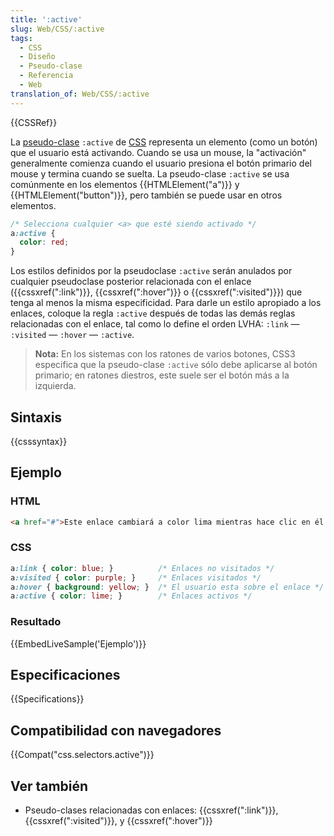 ```yaml
---
title: ':active'
slug: Web/CSS/:active
tags:
  - CSS
  - Diseño
  - Pseudo-clase
  - Referencia
  - Web
translation_of: Web/CSS/:active
---
```


{{CSSRef}}

La [pseudo-clase](/es/docs/CSS/Pseudo-classes) `:active` de [CSS](/es/docs/Web/CSS) representa un elemento (como un botón) que el usuario está activando. Cuando se usa un mouse, la "activación" generalmente comienza cuando el usuario presiona el botón primario del mouse y termina cuando se suelta. La pseudo-clase `:active` se usa comúnmente en los elementos {{HTMLElement("a")}} y {{HTMLElement("button")}}, pero también se puede usar en otros elementos.

```css
/* Selecciona cualquier <a> que esté siendo activado */
a:active {
  color: red;
}
```

Los estilos definidos por la pseudoclase `:active` serán anulados por cualquier pseudoclase posterior relacionada con el enlace ({{cssxref(":link")}}, {{cssxref(":hover")}} o {{cssxref(":visited")}}) que tenga al menos la misma especificidad. Para darle un estilo apropiado a los enlaces, coloque la regla `:active` después de todas las demás reglas relacionadas con el enlace, tal como lo define el orden LVHA: `:link` — `:visited` — `:hover` — `:active`.

> **Nota:** En los sistemas con los ratones de varios botones, CSS3 especifica que la pseudo-clase `:active` sólo debe aplicarse al botón primario; en ratones diestros, este suele ser el botón más a la izquierda.

## Sintaxis

{{csssyntax}}

## Ejemplo

### HTML

```html
<a href="#">Este enlace cambiará a color lima mientras hace clic en él.</a>
```

### CSS

```css
a:link { color: blue; }          /* Enlaces no visitados */
a:visited { color: purple; }     /* Enlaces visitados */
a:hover { background: yellow; }  /* El usuario esta sobre el enlace */
a:active { color: lime; }        /* Enlaces activos */
```

### Resultado

{{EmbedLiveSample('Ejemplo')}}

## Especificaciones

{{Specifications}}

## Compatibilidad con navegadores

{{Compat("css.selectors.active")}}

## Ver también

- Pseudo-clases relacionadas con enlaces: {{cssxref(":link")}}, {{cssxref(":visited")}}, y {{cssxref(":hover")}}
